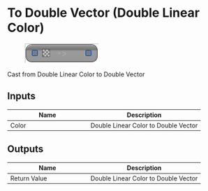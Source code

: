 # To Double Vector (Double Linear Color)

<div align="left" data-full-width="false">

<figure><img src="to_double_vector_-double_linear_color.png" alt=""><figcaption></figcaption></figure>

</div>

Cast from Double Linear Color to Double Vector

## Inputs

<table>
<thead><tr><th width="170">Name</th><th>Description</th></tr></thead>
<tbody>
<tr><td>Color</td><td>Double Linear Color to Double Vector</td></tr>
</tbody>
</table>

## Outputs

<table>
<thead><tr><th width="170">Name</th><th>Description</th></tr></thead>
<tbody>
<tr><td>Return Value</td><td>Double Linear Color to Double Vector</td></tr>
</tbody>
</table>